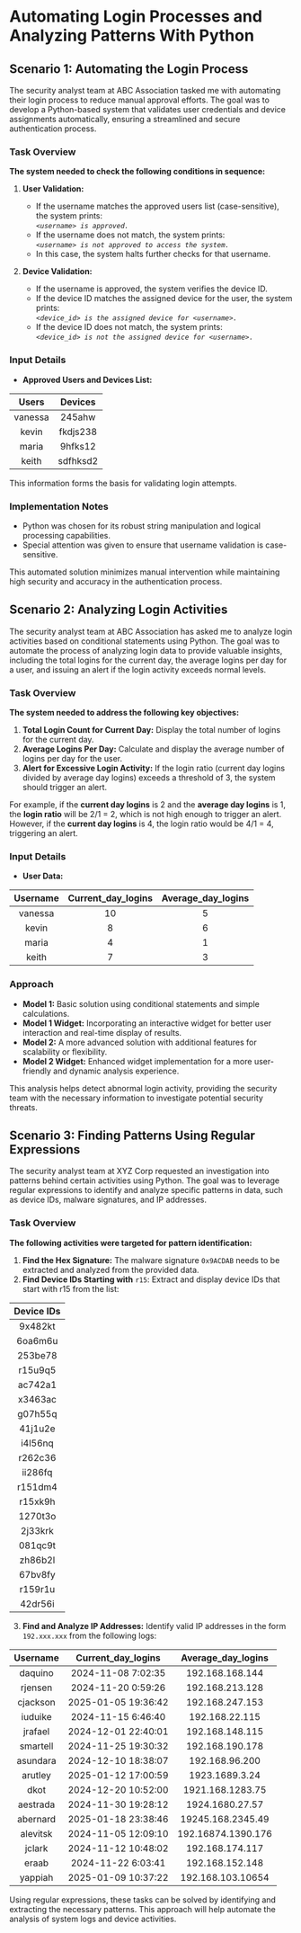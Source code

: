 # Automating Login Processes and Analyzing Patterns With Python

## Scenario 1: Automating the Login Process

The security analyst team at ABC Association tasked me with automating their login process to reduce manual approval efforts. The goal was to develop a Python-based system that validates user credentials and device assignments automatically, ensuring a streamlined and secure authentication process.

### Task Overview

**The system needed to check the following conditions in sequence:**

1. **User Validation:**

   * If the username matches the approved users list (case-sensitive), the system prints: <br />
    *`<username> is approved.`*
   * If the username does not match, the system prints: <br />
    *`<username> is not approved to access the system.`*
   * In this case, the system halts further checks for that username.

2. **Device Validation:**

   * If the username is approved, the system verifies the device ID.
   * If the device ID matches the assigned device for the user, the system prints: <br />
*`<device_id> is the assigned device for <username>.`*
   * If the device ID does not match, the system prints: <br />
*`<device_id> is not the assigned device for <username>.`*

### Input Details

* **Approved Users and Devices List:**
  
| Users | Devices |
| :-: | :-: |
| vanessa | 245ahw |
| kevin | fkdjs238 |
| maria | 9hfks12 |
| keith | sdfhksd2 |

This information forms the basis for validating login attempts.

### Implementation Notes

  * Python was chosen for its robust string manipulation and logical processing capabilities.
  * Special attention was given to ensure that username validation is case-sensitive.

This automated solution minimizes manual intervention while maintaining high security and accuracy in the authentication process.

## Scenario 2: Analyzing Login Activities

The security analyst team at ABC Association has asked me to analyze login activities based on conditional statements using Python. The goal was to automate the process of analyzing login data to provide valuable insights, including the total logins for the current day, the average logins per day for a user, and issuing an alert if the login activity exceeds normal levels.

### Task Overview

**The system needed to address the following key objectives:**

1. **Total Login Count for Current Day:** Display the total number of logins for the current day.
2. **Average Logins Per Day:** Calculate and display the average number of logins per day for the user.
3. **Alert for Excessive Login Activity:** If the login ratio (current day logins divided by average day logins) exceeds a threshold of 3, the system should trigger an alert.

For example, if the **current day logins** is 2 and the **average day logins** is 1, the **login ratio** will be 2/1 = 2, which is not high enough to trigger an alert. However, if the **current day logins** is 4, the login ratio would be 4/1 = 4, triggering an alert.

### Input Details

* **User Data:**

| Username | Current_day_logins |  Average_day_logins |
| :-: | :-: | :-: |
| vanessa | 10 | 5 |
| kevin | 8 | 6 |
| maria | 4 | 1 |
| keith | 7 | 3 |

### Approach

* **Model 1:** Basic solution using conditional statements and simple calculations.
* **Model 1 Widget:** Incorporating an interactive widget for better user interaction and real-time display of results.
* **Model 2:** A more advanced solution with additional features for scalability or flexibility.
* **Model 2 Widget:** Enhanced widget implementation for a more user-friendly and dynamic analysis experience.

This analysis helps detect abnormal login activity, providing the security team with the necessary information to investigate potential security threats.

## Scenario 3: Finding Patterns Using Regular Expressions

The security analyst team at XYZ Corp requested an investigation into patterns behind certain activities using Python. The goal was to leverage regular expressions to identify and analyze specific patterns in data, such as device IDs, malware signatures, and IP addresses.

### Task Overview

**The following activities were targeted for pattern identification:**

1. **Find the Hex Signature:** The malware signature `0x9ACDAB` needs to be extracted and analyzed from the provided data.
2. **Find Device IDs Starting with** `r15`: Extract and display device IDs that start with r15 from the list:

| Device IDs |
| :-: |
| 9x482kt |
| 6oa6m6u |
| 253be78 |
| r15u9q5 |
| ac742a1 |
| x3463ac |
| g07h55q |
| 41j1u2e |
| i4l56nq |
| r262c36 |
| ii286fq |
| r151dm4 |
| r15xk9h |
| 1270t3o |
| 2j33krk |
| 081qc9t |
| zh86b2l |
| 67bv8fy |
| r159r1u |
| 42dr56i |

3. **Find and Analyze IP Addresses:** Identify valid IP addresses in the form `192.xxx.xxx` from the following logs:

| Username | Current_day_logins |  Average_day_logins |
| :-: | :-: | :-: |
| daquino | 2024-11-08 7:02:35 | 192.168.168.144 |
| rjensen | 2024-11-20 0:59:26 | 192.168.213.128 |
| cjackson | 2025-01-05 19:36:42 | 192.168.247.153 |
| iuduike | 2024-11-15 6:46:40 | 192.168.22.115 |
| jrafael | 2024-12-01 22:40:01 | 192.168.148.115 |
| smartell | 2024-11-25 19:30:32 | 192.168.190.178 |
| asundara | 2024-12-10 18:38:07 | 192.168.96.200 |
| arutley | 2025-01-12 17:00:59 | 1923.1689.3.24 |
| dkot | 2024-12-20 10:52:00 | 1921.168.1283.75 |
| aestrada | 2024-11-30 19:28:12 | 1924.1680.27.57 |
| abernard | 2025-01-18 23:38:46 | 19245.168.2345.49 |
| alevitsk | 2024-11-05 12:09:10 | 192.16874.1390.176 |
| jclark | 2024-11-12 10:48:02 | 192.168.174.117 |
| eraab | 2024-11-22 6:03:41 | 192.168.152.148 |
| yappiah| 2025-01-09 10:37:22 | 192.168.103.10654 |

Using regular expressions, these tasks can be solved by identifying and extracting the necessary patterns. This approach will help automate the analysis of system logs and device activities.

